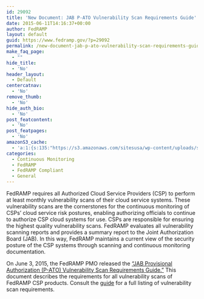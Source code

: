 ```yaml
---
id: 29092
title: 'New Document: JAB P-ATO Vulnerability Scan Requirements Guide'
date: 2015-06-11T14:16:37+00:00
author: FedRAMP
layout: default
guid: https://www.fedramp.gov/?p=29092
permalink: /new-document-jab-p-ato-vulnerability-scan-requirements-guide/
make_faq_page:
  - ""
hide_title:
  - 'No'
header_layout:
  - Default
centercatnav:
  - 'No'
remove_thumb:
  - 'No'
hide_auth_bio:
  - 'No'
post_featcontent:
  - 'No'
post_featpages:
  - 'No'
amazonS3_cache:
  - 'a:1:{s:135:"https://s3.amazonaws.com/sitesusa/wp-content/uploads/sites/482/2015/01/FedRAMP-JAB-P-ATO-Vulnerability-Scan-Requirements-Guide-v1-0.pdf";i:28332;}'
categories:
  - Continuous Monitoring
  - FedRAMP
  - FedRAMP Compliant
  - General
---
```

FedRAMP requires all Authorized Cloud Service Providers (CSP) to perform at least monthly vulnerability scans of their cloud service systems. These vulnerability scans are the cornerstones for the continuous monitoring of CSPs’ cloud service risk postures, enabling authorizing officials to continue to authorize CSP cloud systems for use. CSPs are responsible for ensuring the highest quality vulnerability scans. FedRAMP evaluates all vulnerability scanning reports and provides a summary report to the Joint Authorization Board (JAB). In this way, FedRAMP maintains a current view of the security posture of the CSP systems through scanning and continuous monitoring documentation.

On June 3, 2015, the FedRAMP PMO released the [“JAB Provisional Authorization (P-ATO) Vulnerability Scan Requirements Guide.”](https://s3.amazonaws.com/sitesusa/wp-content/uploads/sites/482/2015/01/FedRAMP-JAB-P-ATO-Vulnerability-Scan-Requirements-Guide-v1-0.pdf) This document describes the requirements for all vulnerability scans of FedRAMP CSP products. Consult the [guide](https://s3.amazonaws.com/sitesusa/wp-content/uploads/sites/482/2015/01/FedRAMP-JAB-P-ATO-Vulnerability-Scan-Requirements-Guide-v1-0.pdf) for a full listing of vulnerability scan requirements.

&nbsp;